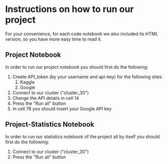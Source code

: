 # Instructions on how to run our project

For your convenience, for each code notebook we also included its HTML version, so you have more easy time to read it.

## Project Notebook
In order to run our project notebook you should first do the following:
1. Create API_token (by your username and api-key) for the following sites:
    1. Kaggle
    2. Google
2. Connect to our cluster ("cluster_30")
3. Change the API details in cell 14
4. Press the "Run all" button
5. In cell 78 you should insert your Google API key

## Project-Statistics Notebook
In order to run our statistics notebook of the project all by itself you should first do the following:
1. Connect to our cluster ("cluster_30")
2. Press the "Run all" button